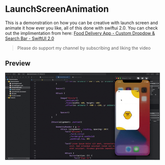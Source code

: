 # LaunchScreenAnimation
This is a demonstration on how you can be creative with launch screen and animate it how ever you like, all of this done with swiftui 2.0. You can check out the implimentation from here: [Food Delivery App - Custom Dropdow & Search Bar - SwiftUI 2.0](https://youtu.be/DR9SpXUziKE)</br>
> Please do support my channel by subscribing and liking the video

## Preview


<img src="https://github.com/usmanmukhtar/LaunchScreenAnimation/blob/main/preview.gif">
